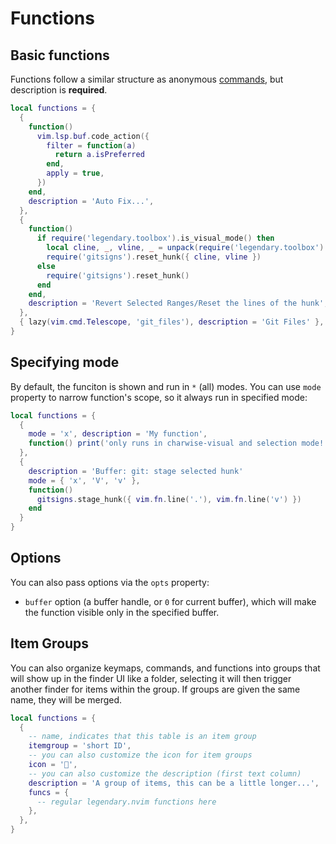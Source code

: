 # Functions

## Basic functions

Functions follow a similar structure as anonymous [commands](./COMMANDS.md), but description is **required**.

```lua
local functions = {
  {
    function()
      vim.lsp.buf.code_action({
        filter = function(a)
          return a.isPreferred
        end,
        apply = true,
      })
    end,
    description = 'Auto Fix...',
  },
  {
    function()
      if require('legendary.toolbox').is_visual_mode() then
        local cline, _, vline, _ = unpack(require('legendary.toolbox').get_marks())
        require('gitsigns').reset_hunk({ cline, vline })
      else
        require('gitsigns').reset_hunk()
      end
    end,
    description = 'Revert Selected Ranges/Reset the lines of the hunk',
  },
  { lazy(vim.cmd.Telescope, 'git_files'), description = 'Git Files' },
}
```

## Specifying mode

By default, the funciton is shown and run in `*` (all) modes.
You can use `mode` property to narrow function's scope, so it always run in specified mode:

```lua
local functions = {
  {
    mode = 'x', description = 'My function',
    function() print('only runs in charwise-visual and selection mode!') end
  },
  {
    description = 'Buffer: git: stage selected hunk'
    mode = { 'x', 'V', 'v' },
    function()
      gitsigns.stage_hunk({ vim.fn.line('.'), vim.fn.line('v') })
    end
  }
}
```

## Options

You can also pass options via the `opts` property:

- `buffer` option (a buffer handle, or `0` for current buffer), which will
  make the function visible only in the specified buffer.

## Item Groups

You can also organize keymaps, commands, and functions into groups that will show up
in the finder UI like a folder, selecting it will then trigger another finder for items
within the group. If groups are given the same name, they will be merged.

```lua
local functions = {
  {
    -- name, indicates that this table is an item group
    itemgroup = 'short ID',
    -- you can also customize the icon for item groups
    icon = '',
    -- you can also customize the description (first text column)
    description = 'A group of items, this can be a little longer...',
    funcs = {
      -- regular legendary.nvim functions here
    },
  },
}
```
